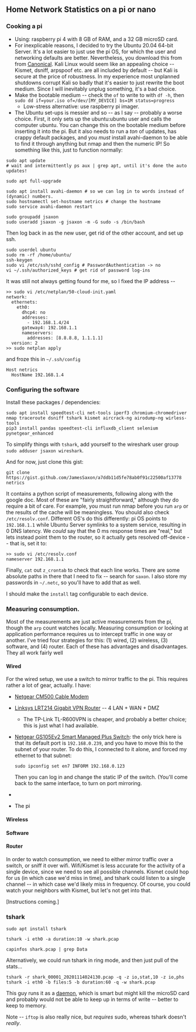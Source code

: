## Home Network Statistics on a pi or nano

### Cooking a pi
* Using: raspberry pi 4 with 8 GB of RAM, and a 32 GB microSD card.
* For inexplicable reasons, I decided to try the Ubuntu 20.04 64-bit Server.  It's a lot easier to just use the pi OS, for which the user and networking defaults are better.  Nevertheless, you download this from from [Canonical](https://ubuntu.com/download/raspberry-pi).  Kali Linux would seem like an appealing choice -- Kismet, dsniff, arpspoof etc. are all included by default -- but Kali is secure at the price of robustness.  In my experience most unplanned shutdowns corrupt Kali so badly that it's easier to just rewrite the boot medium.  Since I will inevitably unplug something, it's a bad choice.
* Make the bootable medium -- check the `of` to write to with `df -h`, then `sudo dd if=your.iso of=/dev/[MY_DEVICE] bs=1M status=progress` 
  * Low-stress alternative: use raspberry pi imager.
* The Ubuntu set-ups is messier and so -- as I say -- probably a worse choice.  First, it only sets up the ubuntu:ubuntu user and calls the computer ubuntu.  You can change this on the bootable medium before inserting it into the pi.  But it also needs to run a _ton_ of updates, has crappy default packages, and you _must_ install avahi-daemon to be able to find it through anything but nmap and then the numeric IP!  So something like this, just to function normally:

```
sudo apt update
# wait and intermittently ps aux | grep apt, until it's done the auto updates!

sudo apt full-upgrade

sudo apt install avahi-daemon # so we can log in to words instead of (dynamic) numbers.
sudo hostnamectl set-hostname netrics # change the hostname
sudo service avahi-daemon restart

sudo groupadd jsaxon
sudo useradd jsaxon -g jsaxon -m -G sudo -s /bin/bash
```

Then log back in as the new user, get rid of the other account, and set up ssh.
```
sudo userdel ubuntu 
sudo rm -rf /home/ubuntu/
ssh-keygen 
sudo vi /etc/ssh/sshd_config # PasswordAuthentication -> no
vi ~/.ssh/authorized_keys # get rid of password log-ins
```
It was still not always getting found for me, so I fixed the IP address -- 
```
>> sudo vi /etc/netplan/50-cloud-init.yaml
network:
  ethernets:
    eth0:
      dhcp4: no
      addresses:
        - 192.168.1.4/24
      gateway4: 192.168.1.1
      nameservers:
        addresses: [8.8.8.8, 1.1.1.1]
  version: 2
>> sudo netplan apply
```
and froze this in `~/.ssh/config`
```
Host netrics
  HostName 192.168.1.4
```

### Configuring the software

Install these packages / dependencies:
```
sudo apt install speedtest-cli net-tools iperf3 chromium-chromedriver nmap traceroute dsniff tshark kismet aircrack-ng airodump-ng wirless-tools
pip3 install pandas speedtest-cli influxdb_client selenium pynetgear_enhanced 
```

To simplify things with `tshark`, add yourself to the wireshark user group `sudo adduser jsaxon wireshark`.

And for now, just clone this gist:
```
git clone https://gist.github.com/JamesSaxon/a7ddb11d5fe78ab0f91c22500af13778 netrics
```

It contains a python script of measurements, following along with the google doc.  Most of these are "fairly straightforward," although they do require a bit of care.  For example, you must run nmap before you run `arp` or the results of the cache will be meaningless.  You should also check `/etc/resolv.conf`.  Different OS's do this differently: pi OS points to `192.168.1.1` while Ubuntu Server symlinks to a system service, resulting in 0 DNS latency.  We _could_ say that the 0 ms response times are "real," but lets instead point them to the router, so it actually gets resolved off-device -- that is, set it to: 
```
>> sudo vi /etc/resolv.conf
nameserver 192.168.1.1
```

Finally, `cat` out `z_crontab` to check that each line works.  There are some absolute paths in there that I need to fix -- search for `saxon`.  I also store my passwords in `~/.netc`, so you'll have to add that as well.

I should make the `install` tag configurable to each device.


### Measuring consumption.

Most of the measurements are just active measurements from the pi, though the `arp` count watches locally.  Measuring consumption or looking at application performance requires us to intercept traffic in one way or another.  I've tried four strategies for this: (1) wired, (2) wireless, (3) software, and (4) router.  Each of these has advantages and disadvantages.  They all work fairly well

#### Wired

For the wired setup, we use a switch to mirror traffic to the pi.  This requires rather a lot of gear, actually.  I have:
* [Netgear CM500 Cable Modem](https://www.amazon.com/gp/product/B06XH46MWW/)
* [Linksys LRT214 Gigabit VPN Router](https://www.amazon.com/gp/product/B07P9SR8WB/) -- 4 LAN + WAN + DMZ
  * The TP-Link TL-R600VPN is cheaper, and probably a better choice; this is just what I had available.
* [Netgear GS105Ev2 Smart Managed Plus Switch](https://www.amazon.com/NETGEAR-Gigabit-Lifetime-Protection-GS105Ev2/dp/B00HGLVZLY/): the only trick here is that its default port is `192.168.0.239`, and you have to move this to the subnet of your router.  To do this, I connected to it alone, and forced my ethernet to that subnet:
  ```
  sudo ipconfig set en7 INFORM 192.168.0.123
  ```
  
  Then you can log in and change the static IP of the switch.  (You'll come back to the same interface, to turn on port mirroring.
* 
* The pi

#### Wireless

#### Software

#### Router

In order to watch consumption, we need to either mirror traffic over a switch, or sniff it over wifi.
Wifi/Kismet is less accurate for the activity of a single device, since we need to see all possible channels.
Kismet could hop for us (in which case we'd miss in time), and tshark could listen to a single channel -- in which case we'd likely miss in frequency.
Of course, you could watch your neighbors with Kismet, but let's not get into that.

\[Instructions coming.\]

### tshark

```
sudo apt install tshark

tshark -i eth0 -a duration:10 -w shark.pcap

capinfos shark.pcap | grep Data
```

Alternatively, we could run tshark in ring mode, and then just pull of the stats...
```
tshark -r shark_00001_20201114024130.pcap -q -z io,stat,10 -z io,phs
tshark -i eth0 -b files:5 -b duration:60 -q -w shark.pcap
```
This guy runs it as a [daemon](https://gist.github.com/sepastian/5d793612e7adf288712287899619f661), which is smart but might kill the microSD card and probably would not be able to keep up in terms of write -- better to keep to memory.


Note -- `iftop` is also really nice, but _requires_ sudo, whereas tshark doesn't _really_.

